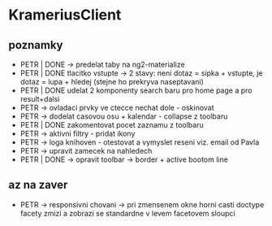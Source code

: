 # KrameriusClient

## poznamky
- PETR | DONE -> predelat taby na ng2-materialize
- PETR | DONE tlacitko vstupte -> 2 stavy: neni dotaz = sipka + vstupte, je dotaz = lupa + hledej (stejne ho prekryva naseptavani)
- PETR | DONE udelat 2 komponenty search baru pro home page a pro result+dalsi
- PETR -> ovladaci prvky ve ctecce nechat dole - oskinovat
- PETR -> dodelat casovou osu + kalendar - collapse z toolbaru
- PETR | DONE zakomentovat pocet zaznamu z toolbaru
- PETR -> aktivni filtry - pridat ikony
- PETR -> loga knihoven - otestovat a vymyslet reseni viz. email od Pavla
- PETR -> upravit zamecek na nahledech
- PETR | DONE -> opravit toolbar -> border + active bootom line

## az na zaver
- PETR -> responsivni chovani -> pri zmensenem okne horni casti doctype facety zmizi a zobrazi se standardne v levem facetovem sloupci
